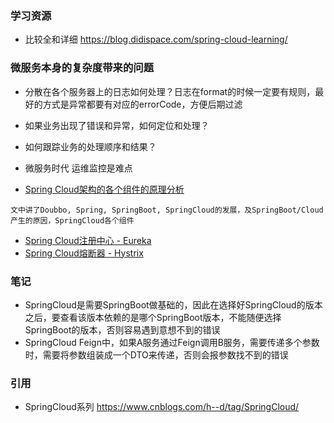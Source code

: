 ### 学习资源
* 比较全和详细 https://blog.didispace.com/spring-cloud-learning/
### 微服务本身的复杂度带来的问题
* 分散在各个服务器上的日志如何处理？日志在format的时候一定要有规则，最好的方式是异常都要有对应的errorCode，方便后期过滤
* 如果业务出现了错误和异常，如何定位和处理？
* 如何跟踪业务的处理顺序和结果？
* 微服务时代 运维监控是难点

* [Spring Cloud架构的各个组件的原理分析](http://note.youdao.com/noteshare?id=fb41aeb44300dc2f82b230b16f4b51f9&sub=393903C6584B4367A5038703D0D212B2)
```
文中讲了Doubbo, Spring, SpringBoot, SpringCloud的发展，及SpringBoot/Cloud产生的原因，SpringCloud各个组件
```
* [Spring Cloud注册中心 - Eureka](spring-cloud-eureka.md)
* [Spring Cloud熔断器 - Hystrix](spring-cloud-hystrix.md)

### 笔记
* SpringCloud是需要SpringBoot做基础的，因此在选择好SpringCloud的版本之后，要查看该版本依赖的是哪个SpringBoot版本，不能随便选择SpringBoot的版本，否则容易遇到意想不到的错误
* SpringCloud Feign中，如果A服务通过Feign调用B服务，需要传递多个参数时，需要将参数组装成一个DTO来传递，否则会报参数找不到的错误

### 引用
* SpringCloud系列 https://www.cnblogs.com/h--d/tag/SpringCloud/